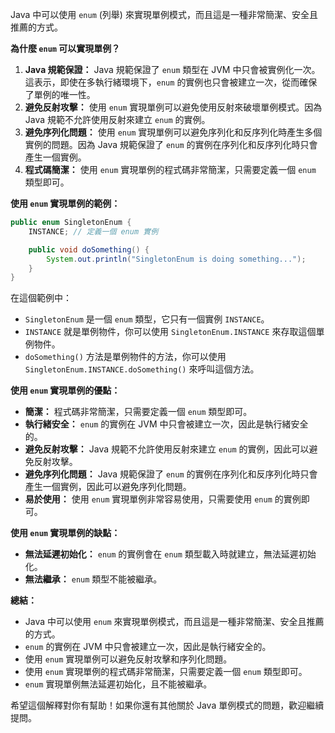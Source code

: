 Java 中可以使用 `enum` (列舉) 來實現單例模式，而且這是一種非常簡潔、安全且推薦的方式。

**為什麼 `enum` 可以實現單例？**

1.  **Java 規範保證：** Java 規範保證了 `enum` 類型在 JVM 中只會被實例化一次。這表示，即使在多執行緒環境下，`enum` 的實例也只會被建立一次，從而確保了單例的唯一性。
2.  **避免反射攻擊：** 使用 `enum` 實現單例可以避免使用反射來破壞單例模式。因為 Java 規範不允許使用反射來建立 `enum` 的實例。
3.  **避免序列化問題：** 使用 `enum` 實現單例可以避免序列化和反序列化時產生多個實例的問題。因為 Java 規範保證了 `enum` 的實例在序列化和反序列化時只會產生一個實例。
4.  **程式碼簡潔：** 使用 `enum` 實現單例的程式碼非常簡潔，只需要定義一個 `enum` 類型即可。

**使用 `enum` 實現單例的範例：**

```java
public enum SingletonEnum {
    INSTANCE; // 定義一個 enum 實例

    public void doSomething() {
        System.out.println("SingletonEnum is doing something...");
    }
}
```

在這個範例中：

*   `SingletonEnum` 是一個 `enum` 類型，它只有一個實例 `INSTANCE`。
*   `INSTANCE` 就是單例物件，你可以使用 `SingletonEnum.INSTANCE` 來存取這個單例物件。
*   `doSomething()` 方法是單例物件的方法，你可以使用 `SingletonEnum.INSTANCE.doSomething()` 來呼叫這個方法。

**使用 `enum` 實現單例的優點：**

*   **簡潔：** 程式碼非常簡潔，只需要定義一個 `enum` 類型即可。
*   **執行緒安全：** `enum` 的實例在 JVM 中只會被建立一次，因此是執行緒安全的。
*   **避免反射攻擊：** Java 規範不允許使用反射來建立 `enum` 的實例，因此可以避免反射攻擊。
*   **避免序列化問題：** Java 規範保證了 `enum` 的實例在序列化和反序列化時只會產生一個實例，因此可以避免序列化問題。
*   **易於使用：** 使用 `enum` 實現單例非常容易使用，只需要使用 `enum` 的實例即可。

**使用 `enum` 實現單例的缺點：**

*   **無法延遲初始化：** `enum` 的實例會在 `enum` 類型載入時就建立，無法延遲初始化。
*   **無法繼承：** `enum` 類型不能被繼承。

**總結：**

*   Java 中可以使用 `enum` 來實現單例模式，而且這是一種非常簡潔、安全且推薦的方式。
*   `enum` 的實例在 JVM 中只會被建立一次，因此是執行緒安全的。
*   使用 `enum` 實現單例可以避免反射攻擊和序列化問題。
*   使用 `enum` 實現單例的程式碼非常簡潔，只需要定義一個 `enum` 類型即可。
*   `enum` 實現單例無法延遲初始化，且不能被繼承。

希望這個解釋對你有幫助！如果你還有其他關於 Java 單例模式的問題，歡迎繼續提問。
